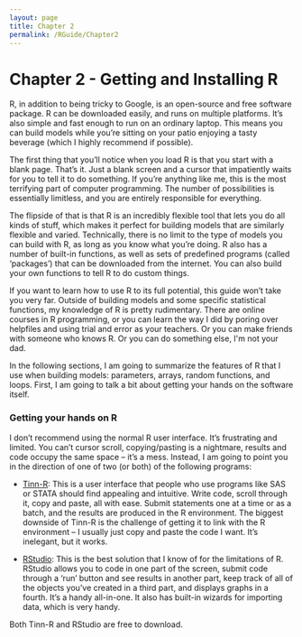```yaml
---
layout: page
title: Chapter 2
permalink: /RGuide/Chapter2
---
```


# Chapter 2 - Getting and Installing R
R, in addition to being tricky to Google, is an open-source and free software package. R can be downloaded easily, and runs on multiple platforms. It’s also simple and fast enough to run on an ordinary laptop. This means you can build models while you’re sitting on your patio enjoying a tasty beverage (which I highly recommend if possible).

The first thing that you’ll notice when you load R is that you start with a blank page. That’s it. Just a blank screen and a cursor that impatiently waits for you to tell it to do something. If you’re anything like me, this is the most terrifying part of computer programming. The number of possibilities is essentially limitless, and you are entirely responsible for everything.

The flipside of that is that R is an incredibly flexible tool that lets you do all kinds of stuff, which makes it perfect for building models that are similarly flexible and varied. Technically, there is no limit to the type of models you can build with R, as long as you know what you’re doing. R also has a number of built-in functions, as well as sets of predefined programs (called ‘packages’) that can be downloaded from the internet. You can also build your own functions to tell R to do custom things.

If you want to learn how to use R to its full potential, this guide won’t take you very far. Outside of building models and some specific statistical functions, my knowledge of R is pretty rudimentary. There are online courses in R programming, or you can learn the way I did by poring over helpfiles and using trial and error as your teachers. Or you can make friends with someone who knows R. Or you can do something else, I'm not your dad.

In the following sections, I am going to summarize the features of R that I use when building models: parameters, arrays, random functions, and loops. First, I am going to talk a bit about getting your hands on the software itself.

### Getting your hands on R

I don’t recommend using the normal R user interface. It’s frustrating and limited. You can’t cursor scroll, copying/pasting is a nightmare, results and code occupy the same space – it’s a mess. Instead, I am going to point you in the direction of one of two (or both) of the following programs:

- [Tinn-R](https://sourceforge.net/projects/tinn-r/): This is a user interface that people who use programs like SAS or STATA should find appealing and intuitive. Write code, scroll through it, copy and paste, all with ease. Submit statements one at a time or as a batch, and the results are produced in the R environment. The biggest downside of Tinn-R is the challenge of getting it to link with the R environment – I usually just copy and paste the code I want. It’s inelegant, but it works.

- [RStudio](https://rstudio.com/): This is the best solution that I know of for the limitations of R. RStudio allows you to code in one part of the screen, submit code through a ‘run’ button and see results in another part, keep track of all of the objects you’ve created in a third part, and displays graphs in a fourth. It’s a handy all-in-one. It also has built-in wizards for importing data, which is very handy.

Both Tinn-R and RStudio are free to download.